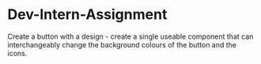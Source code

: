 # Dev-Intern-Assignment
Create a button with a design - create a single useable component that can interchangeably change the background colours of the button and the icons.
